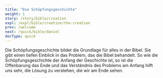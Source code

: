 ```yaml
---
title: "Die Schöpfungsgeschichte"
weight: 1
story: /story/bible/creation
expl: /expl/bible/creation/the-creation
prev: /welcome
next: /quick/bible/daniel
docType: quick
---
```


Die Schöpfungsgeschichte bildet die Grundlage für alles in der Bibel. Sie gibt einen tiefen Einblick in das Problem, das die Bibel behandelt.
So wie die Schöpfungsgeschichte der Anfang der Geschichte ist, so ist die Offenbarung das Ende und das Verständnis des Problems am Anfang hilft uns sehr, die Lösung zu verstehen, die wir am Ende sehen.